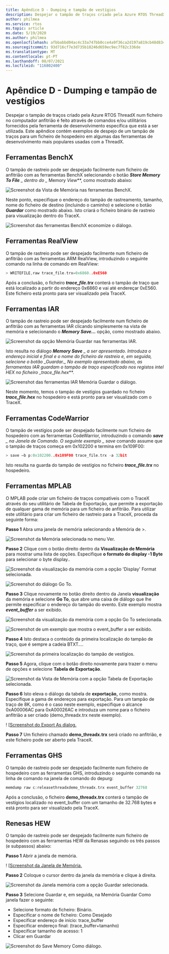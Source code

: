 ```yaml
---
title: Apêndice D - Dumping e tampão de vestígios
description: Despejar o tampão de traços criado pela Azure RTOS ThreadX num ficheiro no computador anfitrião é feito através de comandos e/ou utilitários fornecidos pela ferramenta de desenvolvimento específica que está a ser utilizada.
author: philmea
ms.service: rtos
ms.topic: article
ms.date: 5/19/2020
ms.author: philmea
ms.openlocfilehash: afbbabbd04ac4c33a747bb0cce4a9f36ca2d197a819cb48d834429e29fe5572c
ms.sourcegitcommit: 93d716cf7e3d735b18246d659ec9ec7f82c336de
ms.translationtype: MT
ms.contentlocale: pt-PT
ms.lasthandoff: 08/07/2021
ms.locfileid: "116802400"
---
```

# <a name="appendix-d---dumping-and-trace-buffer"></a>Apêndice D - Dumping e tampão de vestígios

Despejar o tampão de traços criado pela Azure RTOS ThreadX num ficheiro no computador anfitrião é feito através de comandos e/ou utilitários fornecidos pela ferramenta de desenvolvimento específica que está a ser utilizada. Este apêndice contém exemplos de despejo de um tampão de traços para um ficheiro de hospedeiro em algumas das ferramentas de desenvolvimento mais populares usadas com a ThreadX. 

## <a name="benchx-tools"></a>Ferramentas BenchX

O tampão de rastreio pode ser despejado facilmente num ficheiro de anfitrião com as ferramentas BenchX selecionando o botão ***Store Memory To File** _ dentro do _* Memory _View_**, como mostrado abaixo:

![Screenshot da Vista de Memória nas ferramentas BenchX.](./media/user-guide/image642.jpg)

Neste ponto, especifique o endereço do tampão de rastreamento, tamanho, nome do ficheiro de destino (incluindo o caminho) e selecione o botão ***Guardar*** como mostrado abaixo. Isto criará o ficheiro binário de rastreio para visualização dentro do TraceX.

![Screenshot das ferramentas BenchX economize o diálogo.](./media/user-guide/image643.jpg)

## <a name="realview-tools"></a>Ferramentas RealView

O tampão de rastreio pode ser despejado facilmente num ficheiro de anfitrião com as ferramentas ARM RealView, introduzindo o seguinte comando na linha de comando em RealView:

```c 
> WRITEFILE,raw trace_file.trx=0x6860..0xE560
```

Após a conclusão, o ficheiro ***trace_file.trx*** conterá o tampão de traço que está localizado a partir do endereço 0x6860 e vai até endereçar 0xE560. Este ficheiro está pronto para ser visualizado pela TraceX.

## <a name="iar-tools"></a>Ferramentas IAR

O tampão de rastreio pode ser despejado facilmente num ficheiro de anfitrião com as ferramentas IAR clicando simplesmente na vista de memória e selecionando o ***Memory Save...*** opção, como mostrado abaixo.

![Screenshot da opção Memória Guardar nas ferramentas IAR.](./media/user-guide/image0_311.jpg)

Isto resulta no diálogo ***Memory Save** _ a ser apresentado. Introduza o endereço inicial e final e o nome do ficheiro de rastreio e, em seguida, selecione o botão _*_Guardar._*_ No exemplo apresentado abaixo, as ferramentas IAR guardam o tampão de traço especificado nos registos intel HEX no ficheiro _*_trace_file.hex_**.

![Screenshot das ferramentas IAR Memória Guardar o diálogo.](./media/user-guide/image648.jpg)

Neste momento, temos o tampão de vestígios guardado no ficheiro ***trace_file.hex*** no hospedeiro e está pronto para ser visualizado com o TraceX.

## <a name="codewarrior-tools"></a>Ferramentas CodeWarrior

O tampão de vestígios pode ser despejado facilmente num ficheiro de hospedeiro com as ferramentas CodeWarrior, introduzindo o comando ***save** _ na Janela de Comando. O seguinte exemplo _ *_save_** comando assume que o tampão de traços começa em 0x102200 e termina em 0x109F00:

```c
> save –b p:0x102200..0x109F00 trace_file.trx -a 32bit
```

Isto resulta na guarda do tampão de vestígios no ficheiro ***trace_file.trx*** no hospedeiro.

## <a name="mplab-tools"></a>Ferramentas MPLAB

O MPLAB pode criar um ficheiro de traços compatíveis com o TraceX através do seu utilitário de Tabela de Exportação, que permite a exportação de qualquer gama de memória para um ficheiro de anfitrião. Para utilizar este utilitário para criar um ficheiro de rastreio para a TraceX, proceda da seguinte forma:

**Passo 1** Abra uma janela de memória selecionando a Memória de >.

![Screenshot da Memória selecionada no menu Ver.](./media/user-guide/image0_316.jpg)

**Passo 2** Clique com o botão direito dentro da **Visualização de Memória** para mostrar uma lista de opções. Especifique **o formato do display -1 Byte** para selecionar o byte display..

![Screenshot da visualização da memória com a opção 'Display' Format selecionada.](./media/user-guide/image650.png)

![Screenshot do diálogo Go To.](./media/user-guide/image651.jpg)

**Passo 3** Clique novamente no botão direito dentro da Janela **visualização** da memória e selecione **Go To**, que abre uma caixa de diálogo que lhe permite especificar o endereço do tampão do evento. Este exemplo mostra **_event_buffer_** a ser exibido.

![Screenshot da visualização da memória com a opção Go To selecionada.](./media/user-guide/image0_312.jpg)

![Screenshot de um exemplo que mostra o event_buffer a ser exibido.](./media/user-guide/image653.png)

**Passo 4** Isto destaca o conteúdo da primeira localização do tampão de traço, que é sempre a cadeia BTXT....

![Screenshot da primeira localização do tampão de vestígios.](./media/user-guide/image0_313.jpg)

**Passo 5** Agora, clique com o botão direito novamente para trazer o menu de opções e selecione **Tabela de Exportação**.

![Screenshot da Vista de Memória com a opção Tabela de Exportação selecionada.](./media/user-guide/image0_314.jpg)

**Passo 6** Isto eleva o diálogo da tabela de **exportação,** como mostra. Especifique a gama de endereços para exportação. Para um tampão de traço de 8K, como é o caso neste exemplo, especifique o alcance 0xA00006AC para 0xA00026AC e introduza um nome para o ficheiro anfitrião a ser criado (demo_threadx.trx neste exemplo).

! [[Screenshot do Export As dialog.](./media/user-guide/image656.jpg)

**Passo 7** Um ficheiro chamado **demo_threadx.trx** será criado no anfitrião, e este ficheiro pode ser aberto pela TraceX.

## <a name="ghs-tools"></a>Ferramentas GHS

O tampão de rastreio pode ser despejado facilmente num ficheiro de hospedeiro com as ferramentas GHS, introduzindo o seguinte comando na linha de comando na janela de comando do depurg:

```c
memdump raw c:releasethreadxdemo_threadx.trx event_buffer 32768
```

Após a conclusão, o ficheiro **demo_threadx.trx** conterá o tampão de vestígios localizado no event_buffer com um tamanho de 32.768 bytes e está pronto para ser visualizado pela TraceX.

## <a name="renesas-hew"></a>Renesas HEW

O tampão de rastreio pode ser despejado facilmente num ficheiro de hospedeiro com as ferramentas HEW da Renasas seguindo os três passos (e subpassos) abaixo:

**Passo 1** Abrir a janela de memória.

! [[Screenshot da Janela de Memória.](./media/user-guide/image657.jpg)

**Passo 2** Coloque o cursor dentro da janela da memória e clique à direita.

![Screenshot da Janela memória com a opção Guardar selecionada.](./media/user-guide/image0_315.jpg)

**Passo 3** Selecione Guardar e, em seguida, na Memória Guardar Como janela fazer o seguinte:

- Selecione formato de ficheiro: Binário.
- Especificar o nome de ficheiro: Como Desejado
- Especificar endereço de início: trace_buffer
- Especificar endereço final: (trace_buffer+tamanho)
- Especificar tamanho de acesso: 1
- Clicar em Guardar

![Screenshot do Save Memory Como diálogo.](./media/user-guide/image659.jpg)